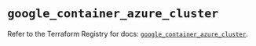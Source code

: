 # `google_container_azure_cluster`

Refer to the Terraform Registry for docs: [`google_container_azure_cluster`](https://registry.terraform.io/providers/hashicorp/google/6.44.0/docs/resources/container_azure_cluster).
